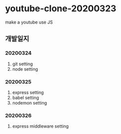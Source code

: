 # youtube-clone-20200323
make a youtube use JS

## 개발일지
### 20200324
1. git setting
2. node setting

### 20200325
1. express setting
2. babel setting
3. nodemon setting

### 20200326
1. express middleware setting